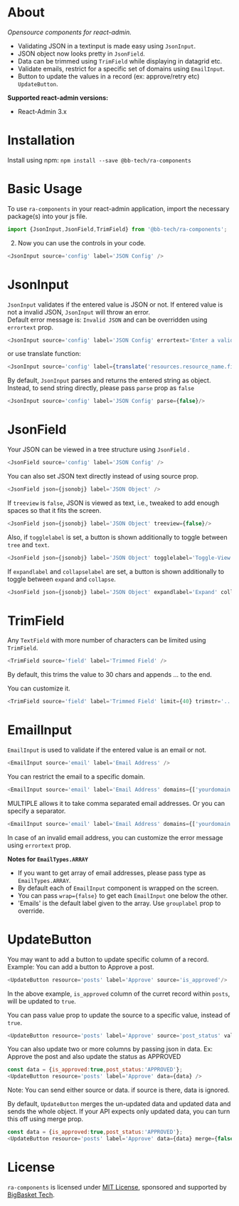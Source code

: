 # About

*Opensource components for react-admin.*
- Validating JSON in a textinput is made easy using `JsonInput`.  
- JSON object now looks pretty in `JsonField`.
- Data can be trimmed using `TrimField` while displaying in datagrid etc. 
- Validate emails, restrict for a specific set of domains using `EmailInput`.
- Button to update the values in a record (ex: approve/retry etc)  `UpdateButton`.

**Supported react-admin versions:**

* React-Admin 3.x

# Installation

Install using npm:  `npm install --save @bb-tech/ra-components`

# Basic Usage

To use `ra-components` in your react-admin application, import the necessary package(s) into your js file.

```js
import {JsonInput,JsonField,TrimField} from '@bb-tech/ra-components';
```

2. Now you can use the controls in your code.
```js
<JsonInput source='config' label='JSON Config' />
```

# JsonInput

`JsonInput` validates if the entered value is JSON or not.
If entered value is not a invalid JSON, `JsonInput` will throw an error.  
Default error message is: `Invalid JSON` and can be overridden using `errortext` prop.
```js
<JsonInput source='config' label='JSON Config' errortext='Enter a valid JSON'/>
```

or use translate function:
```js
<JsonInput source='config' label={translate('resources.resource_name.fields.config')} errortext={translate('myroot.validate.json')}/>
```

By default, `JsonInput` parses and returns the entered string as object. Instead, to send string directly, please pass `parse` prop as `false`  
```js
<JsonInput source='config' label='JSON Config' parse={false}/>
```
# JsonField

Your JSON can be viewed in a tree structure using `JsonField` .
```js
<JsonField source='config' label='JSON Config' />
```

You can also set JSON text directly instead of using source prop.
```js
<JsonField json={jsonobj} label='JSON Object' />
```

If `treeview` is `false`, JSON is viewed as text, i.e., tweaked to add enough spaces so that it fits the screen.
```js
<JsonField json={jsonobj} label='JSON Object' treeview={false}/>
```

Also, if `togglelabel` is set, a button is shown additionally to toggle between `tree` and `text`.
```js
<JsonField json={jsonobj} label='JSON Object' togglelabel='Toggle-View'/>
```

If `expandlabel` and `collapselabel` are set, a button is shown additionally to toggle between `expand` and `collapse`.
```js
<JsonField json={jsonobj} label='JSON Object' expandlabel='Expand' collapselabel='Collapse'/>
```

# TrimField

Any `TextField` with more number of characters can be limited using `TrimField`.
```js
<TrimField source='field' label='Trimmed Field' />
```
By default, this trims the value to 30 chars and appends ... to the end.

You can customize it.
```js
<TrimField source='field' label='Trimmed Field' limit={40} trimstr='....' />
```

# EmailInput

`EmailInput` is used to validate if the entered value is an email or not.
```js
<EmailInput source='email' label='Email Address' />
```

You can restrict the email to a specific domain.
```js
<EmailInput source='email' label='Email Address' domains={['yourdomain.com']} />
```

MULTIPLE allows it to take comma separated email addresses.  Or you can specify a separator.
```js
<EmailInput source='email' label='Email Address' domains={['yourdomain.com']} type={EmailTypes.MULTIPLE} splitchar=';'/>
```

In case of an invalid email address, you can customize the error message using `errortext` prop.

**Notes for `EmailTypes.ARRAY`**
- If you want to get array of email addresses, please pass type as `EmailTypes.ARRAY`.
- By default each of `EmailInput` component is wrapped on the screen.  
- You can pass `wrap={false}` to get each `EmailInput` one below the other.
- 'Emails' is the default label given to the array. Use `grouplabel` prop to override.

# UpdateButton

You may want to add a button to update specific column of a record.
Example: You can add a button to Approve a post. 
```js
<UpdateButton resource='posts' label='Approve' source='is_approved'/>
```
In the above example, `is_approved` column of the curret record within `posts`, will be updated to `true`.

You can pass value prop to update the source to a specific value, instead of `true`.
```js
<UpdateButton resource='posts' label='Approve' source='post_status' value='APPROVED' />
```

You can also update two or more columns by passing json in data.
Ex: Approve the post and also update the status as APPROVED
```js
const data = {is_approved:true,post_status:'APPROVED'};
<UpdateButton resource='posts' label='Approve' data={data} />
```
Note: You can send either source or data. if source is there, data is ignored.

By default, `UpdateButton` merges the un-updated data and updated data and sends the whole object. If your API expects only updated data, you can turn this off using merge prop.
```js
const data = {is_approved:true,post_status:'APPROVED'};
<UpdateButton resource='posts' label='Approve' data={data} merge={false}/>
```
# License

`ra-components` is licensed under [MIT License](./LICENSE.md), sponsored and supported by [BigBasket Tech](https://tech.bigbasket.com).
